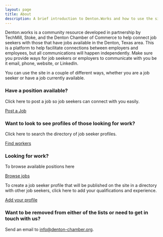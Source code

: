 ```yaml
---
layout: page
title: About
description: A brief introduction to Denton.Works and how to use the site.
---
```


Denton.works is a community resource developed in partnership by TechMill, Stoke, and the Denton Chamber of Commerce to help connect job seekers with those that have jobs available in the Denton, Texas area. This is a platform to help facilitate connections between employers and employees, but all communications will happen independently. Make sure you provide ways for job seekers or employers to communicate with you be it email, phone, website, or LinkedIn.

You can use the site in a couple of different ways, whether you are a job seeker or have a job currently available.

### Have a position available?

Click here to post a job so job seekers can connect with you easily.

<a href="https://forms.gle/pWQoAr7fBJtHhU6S7" class="btn btn-primary">Post a Job</a>

### Want to look to see profiles of those looking for work?

Click here to search the directory of job seeker profiles.

<a href="/job-seekers" class="btn btn-success">Find workers</a>

### Looking for work?

To browse available positions here

<a href="/jobs" class="btn btn-warning">Browse jobs</a>

To create a job seeker profile that will be published on the site in a directory with other job seekers, click here to add your qualifications and experience.

<a href="https://forms.gle/hUJD3qCSp9TLXoV16" class="btn btn-info">Add your profile</a>

### Want to be removed from either of the lists or need to get in touch with us?

Send an email to <a href="mailto:info@denton-chamber.org">info@denton-chamber.org</a>.
